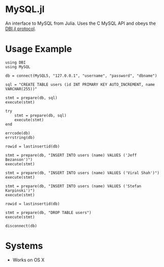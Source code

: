 MySQL.jl
========

An interface to MySQL from Julia. Uses the C MySQL API and obeys the [DBI.jl protocol](https://github.com/johnmyleswhite/DBI.jl).

# Usage Example

    using DBI
    using MySQL

    db = connect(MySQL5, "127.0.0.1", "username", "password", "dbname")

    sql = "CREATE TABLE users (id INT PRIMARY KEY AUTO_INCREMENT, name VARCHAR(255))"

    stmt = prepare(db, sql)
    execute(stmt)

    try
        stmt = prepare(db, sql)
        execute(stmt)
    end

    errcode(db)
    errstring(db)

    rowid = lastinsertid(db)

    stmt = prepare(db, "INSERT INTO users (name) VALUES ('Jeff Bezanson')")
    execute(stmt)

    stmt = prepare(db, "INSERT INTO users (name) VALUES ('Viral Shah')")
    execute(stmt)

    stmt = prepare(db, "INSERT INTO users (name) VALUES ('Stefan Karpinski')")
    execute(stmt)

    rowid = lastinsertid(db)

    stmt = prepare(db, "DROP TABLE users")
    execute(stmt)

    disconnect(db)


# Systems

* Works on OS X
